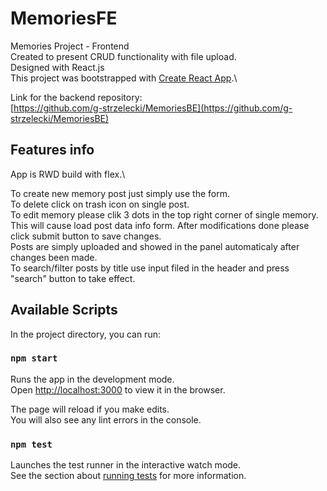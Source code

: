 # MemoriesFE
Memories Project - Frontend\
Created to present CRUD functionality with file upload.\
Designed with React.js\
This project was bootstrapped with [Create React App](https://github.com/facebook/create-react-app).\

Link for the backend repository:\
 [https://github.com/g-strzelecki/MemoriesBE](https://github.com/g-strzelecki/MemoriesBE) 

## Features info

App is RWD build with flex.\

To create new memory post just simply use the form.\
To delete click on trash icon on single post.\
To edit memory please clik 3 dots in the top right corner of single memory. This will cause load post data info form. After modifications done please click submit button to save changes.\
Posts are simply uploaded and showed in the panel automaticaly after changes been made.\
To search/filter posts by title use input filed in the header and press "search" button to take effect.

## Available Scripts

In the project directory, you can run:

### `npm start`

Runs the app in the development mode.\
Open [http://localhost:3000](http://localhost:3000) to view it in the browser.

The page will reload if you make edits.\
You will also see any lint errors in the console.

### `npm test`

Launches the test runner in the interactive watch mode.\
See the section about [running tests](https://facebook.github.io/create-react-app/docs/running-tests) for more information.

